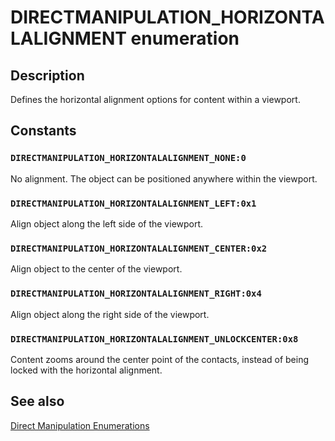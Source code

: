 # DIRECTMANIPULATION_HORIZONTALALIGNMENT enumeration

## Description

Defines the horizontal alignment options for content within a viewport.

## Constants

### `DIRECTMANIPULATION_HORIZONTALALIGNMENT_NONE:0`

No alignment. The object can be positioned anywhere within the viewport.

### `DIRECTMANIPULATION_HORIZONTALALIGNMENT_LEFT:0x1`

Align object along the left side of the viewport.

### `DIRECTMANIPULATION_HORIZONTALALIGNMENT_CENTER:0x2`

Align object to the center of the viewport.

### `DIRECTMANIPULATION_HORIZONTALALIGNMENT_RIGHT:0x4`

Align object along the right side of the viewport.

### `DIRECTMANIPULATION_HORIZONTALALIGNMENT_UNLOCKCENTER:0x8`

Content zooms around the center point of the contacts, instead of being locked with the horizontal alignment.

## See also

[Direct Manipulation Enumerations](https://learn.microsoft.com/previous-versions/windows/desktop/directmanipulation/direct-manipulation-enumerations)